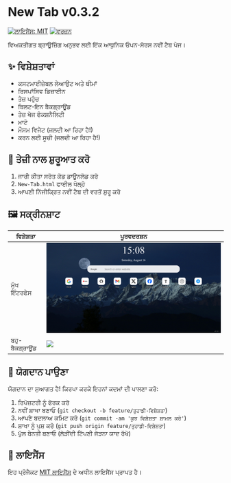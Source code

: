 # New Tab v0.3.2
[![ਲਾਇਸੈਂਸ: MIT](https://img.shields.io/badge/License-MIT-yellow.svg)](../LICENSE)
[![ਵਰਜ਼ਨ](https://img.shields.io/badge/version-0.3.1-blue)]()

ਵਿਅਕਤੀਗਤ ਬ੍ਰਾਊਜ਼ਿੰਗ ਅਨੁਭਵ ਲਈ ਇੱਕ ਆਧੁਨਿਕ ਓਪਨ-ਸੋਰਸ ਨਵੀਂ ਟੈਬ ਪੇਜ।

## ✨ ਵਿਸ਼ੇਸ਼ਤਾਵਾਂ
- ਕਸਟਮਾਈਜ਼ੇਬਲ ਲੇਆਉਟ ਅਤੇ ਥੀਮਾਂ
- ਰਿਸਪਾਂਸਿਵ ਡਿਜ਼ਾਈਨ
- ਤੇਜ਼ ਪਹੁੰਚ
- ਬਿਲਟ-ਇਨ ਬੈਕਗ੍ਰਾਊਂਡ
- ਤੇਜ਼ ਖੋਜ ਫੰਕਸ਼ਨੈਲਿਟੀ
- ਮਾਟੋ
- ਮੌਸਮ ਵਿਜੇਟ (ਜਲਦੀ ਆ ਰਿਹਾ ਹੈ!)
- ਕਰਨ ਲਈ ਸੂਚੀ (ਜਲਦੀ ਆ ਰਿਹਾ ਹੈ!)

## 🚀 ਤੇਜ਼ੀ ਨਾਲ ਸ਼ੁਰੂਆਤ ਕਰੋ
1. ਜਾਰੀ ਕੀਤਾ ਸਰੋਤ ਕੋਡ ਡਾਊਨਲੋਡ ਕਰੋ
2. `New-Tab.html` ਫਾਈਲ ਖੋਲ੍ਹੋ
3. ਆਪਣੀ ਨਿੱਜੀਕ੍ਰਿਤ ਨਵੀਂ ਟੈਬ ਦੀ ਵਰਤੋਂ ਸ਼ੁਰੂ ਕਰੋ

## 🖼️ ਸਕ੍ਰੀਨਸ਼ਾਟ
| ਵਿਸ਼ੇਸ਼ਤਾ | ਪੂਰਵਦਰਸ਼ਨ |
|------|------|
| ਮੁੱਖ ਇੰਟਰਫੇਸ | ![](../images/Screenshots/New%20Tab_1.png) |
| ਬਹੁ-ਬੈਕਗ੍ਰਾਊਂਡ | ![](../images/Screenshots/New%20Tab_2.png) |

## 👥 ਯੋਗਦਾਨ ਪਾਉਣਾ
ਯੋਗਦਾਨ ਦਾ ਸੁਆਗਤ ਹੈ! ਕਿਰਪਾ ਕਰਕੇ ਇਹਨਾਂ ਕਦਮਾਂ ਦੀ ਪਾਲਣਾ ਕਰੋ:
1. ਰਿਪੋਜ਼ਟਰੀ ਨੂੰ ਫੋਰਕ ਕਰੋ
2. ਨਵੀਂ ਸ਼ਾਖਾ ਬਣਾਓ (`git checkout -b feature/ਤੁਹਾਡੀ-ਵਿਸ਼ੇਸ਼ਤਾ`)
3. ਆਪਣੇ ਬਦਲਾਅ ਕਮਿਟ ਕਰੋ (`git commit -am 'ਕੁਝ ਵਿਸ਼ੇਸ਼ਤਾ ਸ਼ਾਮਲ ਕਰੋ'`)
4. ਸ਼ਾਖਾ ਨੂੰ ਪੁਸ਼ ਕਰੋ (`git push origin feature/ਤੁਹਾਡੀ-ਵਿਸ਼ੇਸ਼ਤਾ`)
5. ਪੁੱਲ ਬੇਨਤੀ ਬਣਾਓ
(ਲੋੜੀਂਦੀ ਟਿੱਪਣੀ ਜੋੜਨਾ ਯਾਦ ਰੱਖੋ)

## 📄 ਲਾਇਸੈਂਸ
ਇਹ ਪ੍ਰੋਜੈਕਟ [MIT ਲਾਇਸੈਂਸ](../LICENSE) ਦੇ ਅਧੀਨ ਲਾਇਸੈਂਸ ਪ੍ਰਾਪਤ ਹੈ।
